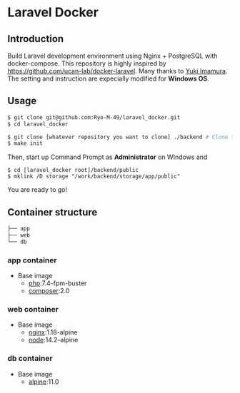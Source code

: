 # Laravel Docker

## Introduction
Build Laravel development environment using Nginx + PostgreSQL with docker-compose.
This repository is highly inspired by https://github.com/ucan-lab/docker-laravel. Many thanks to [Yuki Imamura](https://github.com/ucan-lab).
The setting and instruction are expecially modified for **Windows OS**.

## Usage

```bash
$ git clone git@github.com:Ryo-M-49/laravel_docker.git
$ cd laravel_docker

$ git clone [whatever repository you want to clone] ./backend # Clone the existing repository you are about to work on
$ make init
```
Then, start up Command Prompt as **Administrator** on WIndows and
```Command Prompt
$ cd [laravel_docker root]/backend/public
$ mklink /D storage "/work/backend/storage/app/public"
```

You are ready to go!

## Container structure

```bash
├── app
├── web
└── db
```

### app container

- Base image
  - [php](https://hub.docker.com/_/php):7.4-fpm-buster
  - [composer](https://hub.docker.com/_/composer):2.0

### web container

- Base image
  - [nginx](https://hub.docker.com/_/nginx):1.18-alpine
  - [node](https://hub.docker.com/_/node):14.2-alpine

### db container

- Base image
  - [alpine](https://hub.docker.com/_/postgres):11.0
